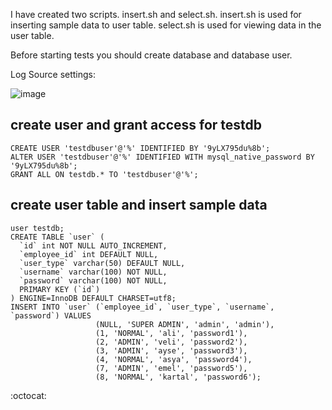 
I have created two scripts. insert.sh and select.sh. insert.sh is used for inserting sample data to user table. select.sh is used for viewing data in the user table.

Before starting tests you should create database and database user.

Log Source settings:

![image](https://user-images.githubusercontent.com/2484823/163124517-306c31fe-a340-406a-bbed-81b8c037e4a8.png)



## create user and grant access for testdb
```
CREATE USER 'testdbuser'@'%' IDENTIFIED BY '9yLX795du%8b';
ALTER USER 'testdbuser'@'%' IDENTIFIED WITH mysql_native_password BY '9yLX795du%8b';
GRANT ALL ON testdb.* TO 'testdbuser'@'%';
```
## create user table and insert sample data
```
user testdb;
CREATE TABLE `user` (
  `id` int NOT NULL AUTO_INCREMENT,
  `employee_id` int DEFAULT NULL,
  `user_type` varchar(50) DEFAULT NULL,
  `username` varchar(100) NOT NULL,
  `password` varchar(100) NOT NULL,
  PRIMARY KEY (`id`)
) ENGINE=InnoDB DEFAULT CHARSET=utf8;
INSERT INTO `user` (`employee_id`, `user_type`, `username`, `password`) VALUES
                   (NULL, 'SUPER ADMIN', 'admin', 'admin'),
                   (1, 'NORMAL', 'ali', 'password1'),
                   (2, 'ADMIN', 'veli', 'password2'),
                   (3, 'ADMIN', 'ayse', 'password3'),
                   (4, 'NORMAL', 'asya', 'password4'),
                   (7, 'ADMIN', 'emel', 'password5'),
                   (8, 'NORMAL', 'kartal', 'password6');
```

:octocat:

